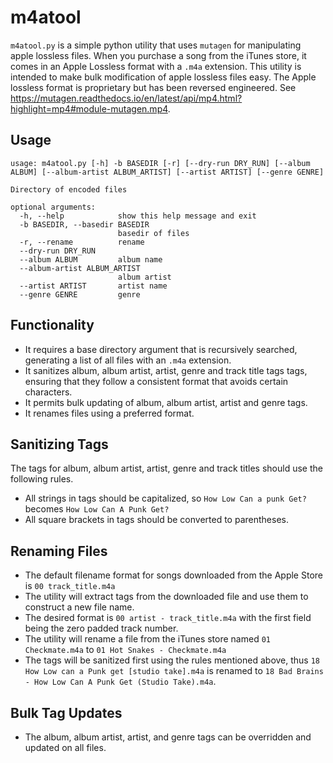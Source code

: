 # m4atool

`m4atool.py` is a simple python utility that uses `mutagen` for manipulating apple lossless files. When you purchase a song from the iTunes store, it comes in an Apple Lossless format with a `.m4a` extension. This utility is intended to make bulk modification of apple lossless files easy. The Apple lossless format is proprietary but has been reversed engineered. See https://mutagen.readthedocs.io/en/latest/api/mp4.html?highlight=mp4#module-mutagen.mp4.

## Usage
```
usage: m4atool.py [-h] -b BASEDIR [-r] [--dry-run DRY_RUN] [--album ALBUM] [--album-artist ALBUM_ARTIST] [--artist ARTIST] [--genre GENRE]

Directory of encoded files

optional arguments:
  -h, --help            show this help message and exit
  -b BASEDIR, --basedir BASEDIR
                        basedir of files
  -r, --rename          rename
  --dry-run DRY_RUN
  --album ALBUM         album name
  --album-artist ALBUM_ARTIST
                        album artist
  --artist ARTIST       artist name
  --genre GENRE         genre
```
## Functionality

- It requires a base directory argument that is recursively searched, generating a list of all files with an `.m4a` extension.
- It sanitizes album, album artist, artist, genre and track title tags tags, ensuring that they follow a consistent format that avoids certain characters.
- It permits bulk updating of album, album artist, artist and genre tags.
- It renames files using a preferred format.

## Sanitizing Tags

The tags for album, album artist, artist, genre and track titles should use the following rules.

- All strings in tags should be capitalized, so `How Low Can a punk Get?` becomes `How Low Can A Punk Get?`
- All square brackets in tags should be converted to parentheses.

## Renaming Files

- The default filename format for songs downloaded from the Apple Store is `00 track_title.m4a`
- The utility will extract tags from the downloaded file and use them to construct a new file name.
- The desired format is `00 artist - track_title.m4a` with the first field being the zero padded track number.
- The utility will rename a file from the iTunes store named `01 Checkmate.m4a` to `01 Hot Snakes - Checkmate.m4a`
- The tags will be sanitized first using the rules mentioned above, thus `18 How Low can a Punk get [studio take].m4a` is renamed to `18 Bad Brains - How Low Can A Punk Get (Studio Take).m4a`.

## Bulk Tag Updates

- The album, album artist, artist, and genre tags can be overridden and updated on all files.


